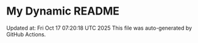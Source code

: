 # My Dynamic README
Updated at: Fri Oct 17 07:20:18 UTC 2025
This file was auto-generated by GitHub Actions.
